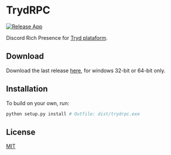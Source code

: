 # TrydRPC

[![Release App](https://github.com/Useems/TrydRPC/actions/workflows/release.yml/badge.svg)](https://github.com/Useems/TrydRPC/actions/workflows/release.yml)

Discord Rich Presence for [Tryd plataform](https://www.tryd.com.br).

## Download

Download the last release [here](https://github.com/Useems/TrydRPC/releases/latest), for windows 32-bit or 64-bit only.

## Installation

To build on your own, run:
```bash
python setup.py install # Outfile: dist/trydrpc.exe
```

## License
[MIT](https://choosealicense.com/licenses/mit/)
